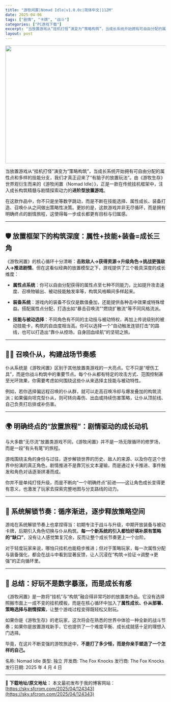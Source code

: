 ```yaml
---
title: "游牧闲置|Nomad Idle|v1.0.0c|简体中文|112M"
date: 2025-04-06
tags: ["剧情", "卡牌", "战斗"]
categories: ["PC游戏下载"]
excerpt: "当放置游戏从“挂机打怪”演变为“策略构筑”，当成长系统开始拥有可自由分配的属性点和多样的技能分支，我们才真正迎来了“有脑子的放置玩法”。由《游牧生存》世界观衍生而来的《游牧闲置（Nomad Idle）》，正是一款在传统挂机框架中，注入成长构筑精髓与剧情探索动力的进阶型放置游戏。 在这款作品中，你不只&hellip;"
layout: post
---
```


<img class="aligncenter size-full wp-image-124344" src="https://sky.sfcrom.com/wp-content/uploads/2025/04/2025040608423554.webp" alt="" width="660" height="370" />
<p class="" data-start="115" data-end="258">当放置游戏从“挂机打怪”演变为“策略构筑”，当成长系统开始拥有可自由分配的属性点和多样的技能分支，我们才真正迎来了“有脑子的放置玩法”。由《游牧生存》世界观衍生而来的《游牧闲置（Nomad Idle）》，正是一款在传统挂机框架中，注入成长构筑精髓与剧情探索动力的<strong data-start="246" data-end="257">进阶型放置游戏</strong>。</p>
<p class="" data-start="260" data-end="360">在这款作品中，你不只是坐等数字跳动，而是不断在技能选择、属性成长、装备打造、召唤仆从之间做出策略性决策。更妙的是，这款游戏并非无尽循环，而是拥有明确终点的剧情旅程，这使得每一步成长都更有目标与归属感。</p>


<hr class="" data-start="362" data-end="365" />

<h2 class="" data-start="367" data-end="398">🛡️ 放置框架下的构筑深度：属性+技能+装备=成长三角</h2>
<p class="" data-start="400" data-end="479">《游牧闲置》的核心循环十分清晰：<strong data-start="416" data-end="446">击败敌人→获得资源→升级角色→挑战更强敌人→推进剧情</strong>。但在这看似经典的放置模型之下，游戏提供了三个极具深度的成长维度：</p>

<ul data-start="481" data-end="733">
 	<li class="" data-start="481" data-end="549">
<p class="" data-start="483" data-end="549"><strong data-start="483" data-end="492">属性点系统</strong>：你可以自由分配获得的属性点至七种不同能力，比如提升攻击速度、召唤物输出、被动技能触发率等，构筑风格瞬间多样起来。</p>
</li>
 	<li class="" data-start="553" data-end="629">
<p class="" data-start="555" data-end="629"><strong data-start="555" data-end="563">装备系统</strong>：游戏内的装备不仅仅是数值叠加，还能提供各种击中效果或特殊增益。搭配属性点分配，打造出如“暴击召唤流”“燃烧扩散流”等不同风格流派。</p>
</li>
 	<li class="" data-start="631" data-end="733">
<p class="" data-start="633" data-end="733"><strong data-start="633" data-end="644">技能与被动选择</strong>：不同角色有不同的主动技与被动特权，再加上传说级别的被动技能卡，构筑的自由度相当高。你可以选择一个“自动触发连锁打击”的路线，也可以打造出“靠仆从控场，自身回血续航”的坚韧之旅。</p>
</li>
</ul>

<hr class="" data-start="735" data-end="738" />

<h2 class="" data-start="740" data-end="761">🧙‍♂️ 召唤仆从，构建战场节奏感</h2>
<p class="" data-start="763" data-end="865">仆从系统是《游牧闲置》区别于其他放置类游戏的一大亮点。它不只是“增伤工具”，而是你战斗构筑中的重要节点。每个仆从都有特定的攻击方式、范围控制甚至光环效果，你需要考虑如何围绕这些仆从来选择主技能与被动特性。</p>
<p class="" data-start="867" data-end="950">例如，若你选择偏远程召唤的仆从群，就可以走高召唤冷却与爆发叠加的构筑流派；如果偏向坦克型仆从，则可转向毒伤、出血或持续伤害策略，让仆从顶前线、自己负责打后排或补伤害。</p>


<hr class="" data-start="952" data-end="955" />

<h2 class="" data-start="957" data-end="984">🌍 明确终点的“放置旅程”：剧情驱动的成长动机</h2>
<p class="" data-start="986" data-end="1037">与大多数“无尽流”放置类游戏不同，《游牧闲置》并不是一场无限循环的修罗场，而是一段“有头有尾”的旅程。</p>
<p class="" data-start="1039" data-end="1124">游戏围绕主角的身份与过往，逐步解锁世界的历史、敌人的来源、以及你在这个世界中扮演的真正角色。剧情推进不是靠冗长文本灌输，而是通过关卡推进、事件触发和角色对话逐渐拼凑而成。</p>
<p class="" data-start="1126" data-end="1189">你并不是单纯打怪升级，而是不断向“一个明确终点”前进——这让角色成长变得更有意义，也激发了玩家去探索完整地图与分支路线的动力。</p>


<hr class="" data-start="1191" data-end="1194" />

<h2 class="" data-start="1196" data-end="1222">🧩 系统解锁节奏：循序渐进，逐步释放策略空间</h2>
<p class="" data-start="1224" data-end="1332">游戏在系统解锁节奏上也拿捏得当：初期专注于战斗与升级，中期开放装备与被动卡牌，后期引入角色切换与仆从构筑。<strong data-start="1277" data-end="1304">每一个新系统的引入都恰好填补原有策略的“缺口”</strong>，没有让人感觉繁复冗余，反而让整个成长节奏更上一个台阶。</p>
<p class="" data-start="1334" data-end="1414">对于轻度玩家来说，哪怕只挂机也能稳步推进；但对于策略玩家，每一次属性分配与装备强化，都会在战斗中看到显著反馈，让人沉浸在“构筑→验证→调整→更强”的正向循环里。</p>


<hr class="" data-start="1416" data-end="1419" />

<h2 class="" data-start="1421" data-end="1445">🎯 总结：好玩不是数字暴涨，而是成长有感</h2>
<p class="" data-start="1447" data-end="1551">《游牧闲置》是一款将“挂机”与“构筑”融合得非常巧妙的放置类作品。它没有选择照搬市面上一成不变的挂机模板，而是在核心循环中加入了<strong data-start="1511" data-end="1534">属性成长、仆从部署、策略选择与剧情探索</strong>，让整个游戏过程变得既轻松又耐玩。</p>
<p class="" data-start="1553" data-end="1629">如果你是《游牧生存》的老玩家，这次将会在熟悉的世界中体验一种全新的战斗节奏；如果你是放置游戏新手，它也提供了一个难度平衡、成长成就感十足的理想入门选择。</p>
<p class="" data-start="1631" data-end="1676">毕竟，在这片不断变强的游牧旅途中，<strong data-start="1648" data-end="1676">不是打了多少怪，而是你亲手塑造了一个怎样的自己。</strong></p>
名称: Nomad Idle
类型: 独立
开发商: The Fox Knocks
发行商: The Fox Knocks
发行日期: 2025 年 4 月 4 日

---
📖 **下载地址/原文地址：** 本文最初发布于我的博客网站：[https://sky.sfcrom.com/2025/04/124343](https://sky.sfcrom.com/2025/04/124343)
